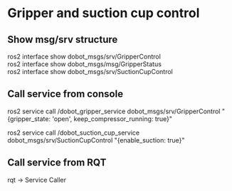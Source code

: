 # Gripper and suction cup control 

## Show msg/srv structure
ros2 interface show dobot_msgs/srv/GripperControl  
ros2 interface show dobot_msgs/msg/GripperStatus  
ros2 interface show dobot_msgs/srv/SuctionCupControl 

  
## Call service from console  
ros2 service call /dobot_gripper_service dobot_msgs/srv/GripperControl "{gripper_state: 'open', keep_compressor_running: true}"
  
ros2 service call /dobot_suction_cup_service dobot_msgs/srv/SuctionCupControl "{enable_suction: true}"


## Call service from RQT  
rqt -> Service Caller
